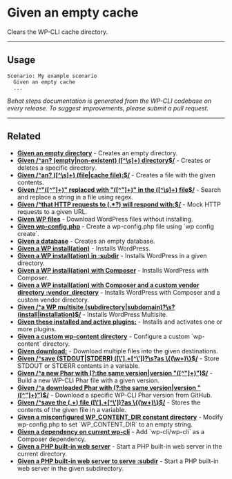 # Given an empty cache

Clears the WP-CLI cache directory.


***

## Usage

```
Scenario: My example scenario
  Given an empty cache
  ...
```


*Behat steps documentation is generated from the WP-CLI codebase on every release. To suggest improvements, please submit a pull request.*


***

## Related

<ul>



<li><strong><a href="https://make.wordpress.org/cli/handbook/behat-steps/given-an-empty-directory/">Given an empty directory</a></strong> - Creates an empty directory.</li>


<li><strong><a href="https://make.wordpress.org/cli/handbook/behat-steps/given-an-empty-non-existent-directory/">Given /^an? (empty|non-existent) ([^\s]+) directory$/</a></strong> - Creates or deletes a specific directory.</li>


<li><strong><a href="https://make.wordpress.org/cli/handbook/behat-steps/given-an-file-cache-file/">Given /^an? ([^\s]+) (file|cache file):$/</a></strong> - Creates a file with the given contents.</li>


<li><strong><a href="https://make.wordpress.org/cli/handbook/behat-steps/given-replaced-with-in-the-file/">Given /^&quot;([^&quot;]+)&quot; replaced with &quot;([^&quot;]+)&quot; in the ([^\s]+) file$/</a></strong> - Search and replace a string in a file using regex.</li>


<li><strong><a href="https://make.wordpress.org/cli/handbook/behat-steps/given-that-http-requests-to-will-respond-with/">Given /^that HTTP requests to (.*?) will respond with:$/</a></strong> - Mock HTTP requests to a given URL.</li>


<li><strong><a href="https://make.wordpress.org/cli/handbook/behat-steps/given-wp-files/">Given WP files</a></strong> - Download WordPress files without installing.</li>


<li><strong><a href="https://make.wordpress.org/cli/handbook/behat-steps/given-wp-config-php/">Given wp-config.php</a></strong> - Create a wp-config.php file using `wp config create`.</li>


<li><strong><a href="https://make.wordpress.org/cli/handbook/behat-steps/given-a-database/">Given a database</a></strong> - Creates an empty database.</li>


<li><strong><a href="https://make.wordpress.org/cli/handbook/behat-steps/given-a-wp-installation/">Given a WP install(ation)</a></strong> - Installs WordPress.</li>


<li><strong><a href="https://make.wordpress.org/cli/handbook/behat-steps/given-a-wp-installation-in-subdir/">Given a WP install(ation) in :subdir</a></strong> - Installs WordPress in a given directory.</li>


<li><strong><a href="https://make.wordpress.org/cli/handbook/behat-steps/given-a-wp-installation-with-composer/">Given a WP install(ation) with Composer</a></strong> - Installs WordPress with Composer.</li>


<li><strong><a href="https://make.wordpress.org/cli/handbook/behat-steps/given-a-wp-installation-with-composer-and-a-custom-vendor-directory-vendor-directory/">Given a WP install(ation) with Composer and a custom vendor directory :vendor_directory</a></strong> - Installs WordPress with Composer and a custom vendor directory.</li>


<li><strong><a href="https://make.wordpress.org/cli/handbook/behat-steps/given-a-wp-multisite-subdirectory-subdomaininstall-installation/">Given /^a WP multisite (subdirectory|subdomain)?\s?(install|installation)$/</a></strong> - Installs WordPress Multisite.</li>


<li><strong><a href="https://make.wordpress.org/cli/handbook/behat-steps/given-these-installed-and-active-plugins/">Given these installed and active plugins:</a></strong> - Installs and activates one or more plugins.</li>


<li><strong><a href="https://make.wordpress.org/cli/handbook/behat-steps/given-a-custom-wp-content-directory/">Given a custom wp-content directory</a></strong> - Configure a custom `wp-content` directory.</li>


<li><strong><a href="https://make.wordpress.org/cli/handbook/behat-steps/given-download/">Given download:</a></strong> - Download multiple files into the given destinations.</li>


<li><strong><a href="https://make.wordpress.org/cli/handbook/behat-steps/given-save-stdout-stderr-as/">Given /^save (STDOUT|STDERR) ([\'].+[^\'])?\s?as \{(\w+)\}$/</a></strong> - Store STDOUT or STDERR contents in a variable.</li>


<li><strong><a href="https://make.wordpress.org/cli/handbook/behat-steps/given-a-new-phar-with-the-same-version-version/">Given /^a new Phar with (?:the same version|version &quot;([^&quot;]+)&quot;)$/</a></strong> - Build a new WP-CLI Phar file with a given version.</li>


<li><strong><a href="https://make.wordpress.org/cli/handbook/behat-steps/given-a-downloaded-phar-with-the-same-version-version/">Given /^a downloaded Phar with (?:the same version|version &quot;([^&quot;]+)&quot;)$/</a></strong> - Download a specific WP-CLI Phar version from GitHub.</li>


<li><strong><a href="https://make.wordpress.org/cli/handbook/behat-steps/given-save-the-file-as/">Given /^save the (.+) file ([\'].+[^\'])?as \{(\w+)\}$/</a></strong> - Stores the contents of the given file in a variable.</li>


<li><strong><a href="https://make.wordpress.org/cli/handbook/behat-steps/given-a-misconfigured-wp-content-dir-constant-directory/">Given a misconfigured WP_CONTENT_DIR constant directory</a></strong> - Modify wp-config.php to set `WP_CONTENT_DIR` to an empty string.</li>


<li><strong><a href="https://make.wordpress.org/cli/handbook/behat-steps/given-a-dependency-on-current-wp-cli/">Given a dependency on current wp-cli</a></strong> - Add `wp-cli/wp-cli` as a Composer dependency.</li>


<li><strong><a href="https://make.wordpress.org/cli/handbook/behat-steps/given-a-php-built-in-web-server/">Given a PHP built-in web server</a></strong> - Start a PHP built-in web server in the current directory.</li>


<li><strong><a href="https://make.wordpress.org/cli/handbook/behat-steps/given-a-php-built-in-web-server-to-serve-subdir/">Given a PHP built-in web server to serve :subdir</a></strong> - Start a PHP built-in web server in the given subdirectory.</li>



</ul>



